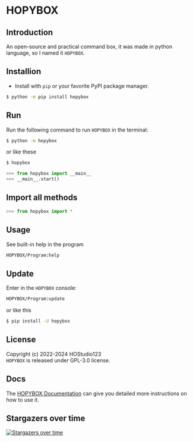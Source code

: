 # HOPYBOX
## Introduction
An open-source and practical command box, it was made in python language, so I named it `HOPYBOX`.
## Installion
- Install with `pip` or your favorite PyPI package manager.
```sh
$ python -m pip install hopybox
```
## Run
Run the following command to run `HOPYBOX` in the terminal:
```sh
$ python -m hopybox
```
or like these
```sh
$ hopybox
```
```python
>>> from hopybox import __main__
>>> __main__.start()
```
## Import all methods
```python
>>> from hopybox import *
```
## Usage
See built-in help in the program
```sh
HOPYBOX/Program:help
```
## Update
Enter in the `HOPYBOX` console:
```sh
HOPYBOX/Program:update
```
or like this
```sh
$ pip install -U hopybox
```
## License
Copyright (c) 2022-2024 HOStudio123  
`HOPYBOX` is released under GPL-3.0 license.

## Docs
The [HOPYBOX Documentation](https://hopybox.readthedocs.io) can give you detailed more instructions on how to use it.  

## Stargazers over time
[![Stargazers over time](https://starchart.cc/HOStudio123/HOPYBOX.svg?variant=adaptive)](https://starchart.cc/HOStudio123/HOPYBOX)
